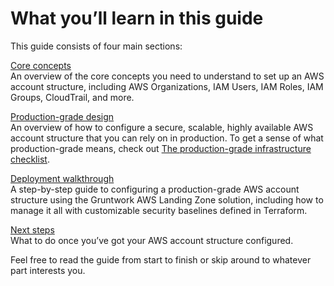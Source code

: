 # What you’ll learn in this guide

This guide consists of four main sections:

[Core concepts](#core_concepts)  
An overview of the core concepts you need to understand to set up an AWS account structure, including AWS
Organizations, IAM Users, IAM Roles, IAM Groups, CloudTrail, and more.

[Production-grade design](#production_grade_design)  
An overview of how to configure a secure, scalable, highly available AWS account structure that you can rely on in
production. To get a sense of what production-grade means, check out
[The production-grade infrastructure checklist](/guides/foundations/how-to-use-gruntwork-infrastructure-as-code-library#production_grade_infra_checklist).

[Deployment walkthrough](#deployment_walkthrough)  
A step-by-step guide to configuring a production-grade AWS account structure using the Gruntwork AWS Landing Zone
solution, including how to manage it all with customizable security baselines defined in Terraform.

[Next steps](#next_steps)  
What to do once you’ve got your AWS account structure configured.

Feel free to read the guide from start to finish or skip around to whatever part interests you.



<!-- ##DOCS-SOURCER-START
{"sourcePlugin":"Service Catalog Reference","hash":"fbb500edc65f0748146569f984ef15ea"}
##DOCS-SOURCER-END -->
